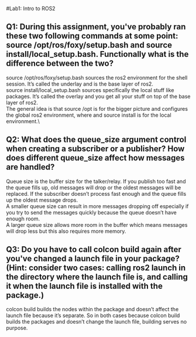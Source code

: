 #Lab1: Intro to ROS2

## Q1: During this assignment, you've probably ran these two following commands at some point: source /opt/ros/foxy/setup.bash and source install/local_setup.bash. Functionally what is the difference between the two?

source /opt/ros/foxy/setup.bash sources the ros2 environment for the shell session. It’s called the underlay and is the base layer of ros2.\
source install/local_setup.bash sources specifically the local stuff like packages. It’s called the overlay and you get all your stuff on top of the base layer of ros2.\
The general idea is that source /opt is for the bigger picture and configures the global ros2 environment, where and source install is for the local environment.\

## Q2: What does the queue_size argument control when creating a subscriber or a publisher? How does different queue_size affect how messages are handled?

Queue size is the buffer size for the talker/relay. If you publish too fast and the queue fills up, old messages will drop or the oldest messages will be replaced. If the subscriber doesn’t process fast enough and the queue fills up the oldest message drops. \
A smaller queue size can result in more messages dropping off especially if you try to send the messages quickly because the queue doesn’t have enough room. \
A larger queue size allows more room in the buffer which means messages will drop less but this also requires more memory. 

## Q3: Do you have to call colcon build again after you've changed a launch file in your package? (Hint: consider two cases: calling ros2 launch in the directory where the launch file is, and calling it when the launch file is installed with the package.)

colcon build builds the nodes within the package and doesn’t affect the launch file because it’s separate. So in both cases because colcon build builds the packages and doesn’t change the launch file, building serves no purpose. 
